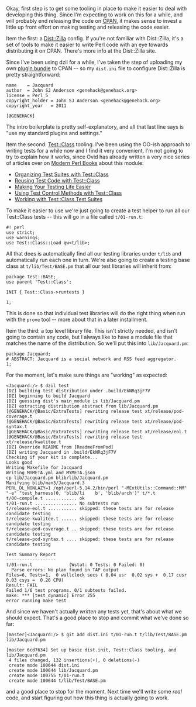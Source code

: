 Okay, first step is to get some tooling in place to make it easier to
deal with developing this thing. Since I'm expecting to work on this
for a while, and will probably end releasing the code on [CPAN][cpan],
it makes sense to invest a little up front effort on making testing
and releasing the code easier.

Item the first: a [Dist::Zilla][dzil] config. If you're not familiar
with Dist::Zilla, it's a set of tools to make it easier to write Perl
code with an eye towards distributing it on CPAN. There's more info at
the Dist::Zilla site.

Since I've been using dzil for a while, I've taken the step of
uploading my own [plugin bundle][dzilgenehack] to CPAN -- so my
<code>dist.ini</code> file to configure Dist::Zilla is pretty
straightforward:

    name    = Jacquard
    author  = John SJ Anderson <genehack@genehack.org>
    license = Perl_5
    copyright_holder = John SJ Anderson <genehack@genehack.org>
    copyright_year   = 2011
    
    [@GENEHACK]

The intro boilerplate is pretty self-explanatory, and all that last
line says is "use my standard plugins and settings."

Item the second: [Test::Class][testclass] tooling. I've been using the
OO-ish approach to writing tests for a while now and I find it very
convenient. I'm not going to try to explain how it works, since Ovid
has already written a very nice series of articles over on
[Modern Perl Books][modperbooks] about this module: 

* [Organizing Test Suites with Test::Class][testclass1]
* [Reusing Test Code with Test::Class][testclass2]
* [Making Your Testing Life Easier][testclass3]
* [Using Test Control Methods with Test::Class][testclass4]
* [Working with Test::Class Test Suites][testclass5]

To make it easier to use we're just going to create a test helper to
run all our Test::Class tests -- this will go in a file called
<code>t/01-run.t</code>:

    #! perl
    use strict;
    use warnings;
    use Test::Class::Load qw<t/lib>;

All that does is automatically find all our testing libraries under
<code>t/lib</code> and automatically run each one in turn. We're also
going to create a testing base class at
<code>t/lib/Test/BASE.pm</code> that all our test libraries will
inherit from:

    package Test::BASE;
    use parent 'Test::Class';
    
    INIT { Test::Class->runtests }
    
    1;

This is done so that individual test libraries will do the right thing
when run with the <code>prove</code> tool -- more about that in a
later installment. 

Item the third: a top level library file. This isn't strictly needed,
and isn't going to contain any code, but I always like to have a
module file that matches the name of the distribution. So we'll put
this into <code>lib/Jacquard.pm</code>:

    package Jacquard;
    # ABSTRACT: Jacquard is a social network and RSS feed aggregator.
    1;

For the moment, let's make sure things are "working" as expected:

    <Jacquard:/> $ dzil test
    [DZ] building test distribution under .build/EkNRq3jF7V
    [DZ] beginning to build Jacquard
    [DZ] guessing dist's main_module is lib/Jacquard.pm
    [DZ] extracting distribution abstract from lib/Jacquard.pm
    [@GENEHACK/@Basic/ExtraTests] rewriting release test xt/release/pod-coverage.t
    [@GENEHACK/@Basic/ExtraTests] rewriting release test xt/release/pod-syntax.t
    [@GENEHACK/@Basic/ExtraTests] rewriting release test xt/release/eol.t
    [@GENEHACK/@Basic/ExtraTests] rewriting release test xt/release/kwalitee.t
    [DZ] Override README from [ReadmeFromPod]
    [DZ] writing Jacquard in .build/EkNRq3jF7V
    Checking if your kit is complete...
    Looks good
    Writing Makefile for Jacquard
    Writing MYMETA.yml and MYMETA.json
    cp lib/Jacquard.pm blib/lib/Jacquard.pm
    Manifying blib/man3/Jacquard.3
    PERL_DL_NONLAZY=1 /opt/perl-5.14.2/bin/perl "-MExtUtils::Command::MM" "-e" "test_harness(0, 'blib/li    b', 'blib/arch')" t/*.t
    t/00-compile.t ............ ok   
    t/01-run.t ................ No subtests run 
    t/release-eol.t ........... skipped: these tests are for release candidate testing
    t/release-kwalitee.t ...... skipped: these tests are for release candidate testing
    t/release-pod-coverage.t .. skipped: these tests are for release candidate testing
    t/release-pod-syntax.t .... skipped: these tests are for release candidate testing
    
    Test Summary Report
    -------------------
    t/01-run.t              (Wstat: 0 Tests: 0 Failed: 0)
      Parse errors: No plan found in TAP output
    Files=6, Tests=1,  0 wallclock secs ( 0.04 usr  0.02 sys +  0.17 cusr  0.03 csys =  0.26 CPU)
    Result: FAIL
    Failed 1/6 test programs. 0/1 subtests failed.
    make: *** [test_dynamic] Error 255
    error running make test

And since we haven't actually _written_ any tests yet, that's about
what we should expect. That's a good place to stop and commit what
we've done so far:

    [master]<Jacquard:/> $ git add dist.ini t/01-run.t t/lib/Test/BASE.pm lib/Jacquard.pm
    
    [master 6cd7634] Set up basic dist.init, Test::Class tooling, and lib/Jacquard.pm
     4 files changed, 132 insertions(+), 0 deletions(-)
     create mode 100644 dist.ini
     create mode 100644 lib/Jacquard.pm
     create mode 100755 t/01-run.t
     create mode 100644 t/lib/Test/BASE.pm

and a good place to stop for the moment. Next time we'll write some
_real_ code, and start figuring out how this thing is actually going
to work. 

[cpan]: http://www.cpan.org/
[dzil]: http://dzil.org/
[dzilgenehack]: https://metacpan.org/module/Dist::Zilla::PluginBundle::GENEHACK
[modperbooks]: http://www.modernperlbooks.com/mt/
[testclass]: https://metacpan.org/module/Test::Class
[testclass1]: http://www.modernperlbooks.com/mt/2009/03/organizing-test-suites-with-testclass.html
[testclass2]: http://www.modernperlbooks.com/mt/2009/03/reusing-test-code-with-testclass.html
[testclass3]: http://www.modernperlbooks.com/mt/2009/03/making-your-testing-life-easier.html
[testclass4]: http://www.modernperlbooks.com/mt/2009/03/using-test-control-methods-with-testclass.html
[testclass5]: http://www.modernperlbooks.com/mt/2009/03/working-with-testclass-test-suites.html
